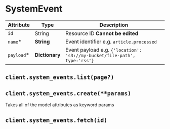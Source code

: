 # SystemEvent

| Attribute | Type | Description |
| --------- | ---- | ----------- |
| `id`       | String         | Resource ID **Cannot be edited** |
| `name`*    | **String**     | Event identifier e.g. `article.processed` |
| `payload`* | **Dictionary** | Event payload e.g. `{'location': 's3://my-bucket/file-path', type:'rss'}` |

## `client.system_events.list(page?)`

## `client.system_events.create(**params)`

Takes all of the model attributes as keyword params

## `client.system_events.fetch(id)`
